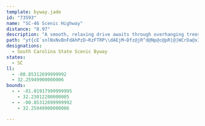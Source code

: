 ```yaml
---
template: byway.jade
id: "73593"
name: "SC-46 Scenic Highway"
distance: "8.97"
description: "A smooth, relaxing drive awaits through overhanging trees and beautiful foliage along the SC-46 Scenic Highway."
path: "yt{cE`snlNxNvBnFdAhPzD~RzFTRP\\dAEjM~Dfz@jR^d@Np@c@pR|@|WCrDa@xIwAvRk@rEaEbWcCdQoCdPmDxUOlEHjCf@~DlAlDnTle@vCfF`IjQ|DxH|R~a@z@lC^rCL~B?~BsDjt@{Crq@[lE}@|SsBl`@mKp_AoAlJmDhZeIjt@_CtZ_AtI}Nv}@Q^c@fCe@fB]PELC^N\\Q`C}D~ZwGfo@yAtOCdDLrCbCjV^vBnA|DhBdDrG`Iz[~^lClFxSdi@"
designations: 
  - South Carolina State Scenic Byway
states: 
  - SC
ll: 
  - -80.85312699999992
  - 32.25949900000006
bounds: 
  - - -81.01917999999995
    - 32.23012200000005
  - - -80.85312699999992
    - 32.25949900000006

---
```


